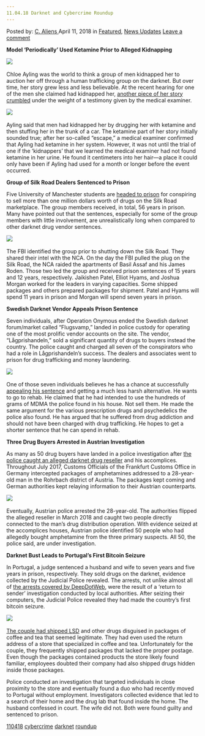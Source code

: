 ```yaml
---
11.04.18 Darknet and Cybercrime Roundup
---
```

<article class="post-listing post-25332 post type-post status-publish format-standard has-post-thumbnail hentry 
 tag-6402 tag-cybercrime tag-darknet tag-roundup">
<div class="post-inner">
<span>Posted by: <a href="https://www.deepdotweb.com/author/caliens/" title="">C. Aliens </a></span>
<span>April 11, 2018</span>
<span>in <a href="https://www.deepdotweb.com/category/deepdot-news/" rel="category tag">Featured</a>, <a href="https://www.deepdotweb.com/category/news-updates/" rel="category tag">News Updates</a></span>
<span><a href="https://www.deepdotweb.com/2018/04/11/11-04-18-darknet-and-cybercrime-roundup/#respond">Leave a comment</a></span>


<p><strong>Model ‘Periodically’ Used Ketamine Prior to Alleged Kidnapping</strong></p>
<p><img class="wp-image-25333" src="/imgs/2018/04/word-image-15.jpeg" srcset="/imgs/2018/04/word-image-15.jpeg 660w, /imgs/2018/04/word-image-15-300x150.jpeg 300w" sizes="(max-width: 660px) 100vw, 660px" /></p>
<p>Chloe Ayling was the world to think a group of men kidnapped her to auction her off through a human trafficking group on the darknet. But over time, her story grew less and less believable. At the recent hearing for one of the men she claimed had kidnapped her, <a href="https://www.deepdotweb.com/2018/04/04/model-periodically-used-ketamine-prior-to-alleged-kidnapping/">another piece of her story crumbled</a> under the weight of a testimony given by the medical examiner.</p>
<p><img class="wp-image-25334" src="/imgs/2018/04/word-image-16.jpeg" srcset="/imgs/2018/04/word-image-16.jpeg 660w, /imgs/2018/04/word-image-16-300x150.jpeg 300w" sizes="(max-width: 660px) 100vw, 660px" /></p>
<p>Ayling said that men had kidnapped her by drugging her with ketamine and then stuffing her in the trunk of a car. The ketamine part of her story initially sounded true; after her so-called “escape,” a medical examiner confirmed that Ayling had ketamine in her system. However, it was not until the trial of one if the &#8216;kidnappers’ that we learned the medical examiner had not found ketamine in her urine. He found it centimeters into her hair—a place it could only have been if Ayling had used for a month or longer before the event occurred.</p>
<p><strong>Group of Silk Road Dealers Sentenced to Prison</strong></p>
<p>Five University of Manchester students are <a href="https://www.deepdotweb.com/2018/04/04/group-of-silk-road-dealers-sentenced-to-prison/">headed to prison</a> for conspiring to sell more than one million dollars worth of drugs on the Silk Road marketplace. The group members received, in total, 56 years in prison. Many have pointed out that the sentences, especially for some of the group members with little involvement, are unrealistically long when compared to other darknet drug vendor sentences.</p>
<p><img class="wp-image-25335" src="/imgs/2018/04/word-image-17.jpeg" srcset="/imgs/2018/04/word-image-17.jpeg 660w, /imgs/2018/04/word-image-17-300x150.jpeg 300w" sizes="(max-width: 660px) 100vw, 660px" /></p>
<p>The FBI identified the group prior to shutting down the Silk Road. They shared their intel with the NCA. On the day the FBI pulled the plug on the Silk Road, the NCA raided the apartments of Basil Assaf and his James Roden. Those two led the group and received prison sentences of 15 years and 12 years, respectively. Jaikishen Patel, Elliot Hyams, and Joshua Morgan worked for the leaders in varying capacities. Some shipped packages and others prepared packages for shipment. Patel and Hyams will spend 11 years in prison and Morgan will spend seven years in prison.</p>
<p><strong>Swedish Darknet Vendor Appeals Prison Sentence</strong></p>
<p>Seven individuals, after Operation Onymous ended the Swedish darknet forum/market called “Flugsvamp,” landed in police custody for operating one of the most prolific vendor accounts on the site. The vendor, “Lågprishandeln,” sold a significant quantity of drugs to buyers instead the country. The police caught and charged all seven of the conspirators who had a role in Lågprishandeln’s success. The dealers and associates went to prison for drug trafficking and money laundering.</p>
<p><img class="wp-image-25336" src="/imgs/2018/04/word-image-18.jpeg" srcset="/imgs/2018/04/word-image-18.jpeg 660w, /imgs/2018/04/word-image-18-300x150.jpeg 300w" sizes="(max-width: 660px) 100vw, 660px" /></p>
<p>One of those seven individuals believes he has a chance at successfully <a href="https://www.deepdotweb.com/2018/04/06/swedish-darknet-vendor-appeals-prison-sentence/">appealing his sentence</a> and getting a much less harsh alternative. He wants to go to rehab. He claimed that he had intended to use the hundreds of grams of MDMA the police found in his house. Not sell them. He made the same argument for the various prescription drugs and psychedelics the police also found. He has argued that he suffered from drug addiction and should not have been charged with drug trafficking. He hopes to get a shorter sentence that he can spend in rehab.</p>
<p><strong>Three Drug Buyers Arrested in Austrian Investigation</strong></p>
<p>As many as 50 drug buyers have landed in a police investigation after <a href="https://www.deepdotweb.com/2018/04/06/three-drug-buyers-arrested-in-austrian-investigation/">the police caught an alleged darknet drug reseller</a> and his accomplices. Throughout July 2017, Customs Officials of the Frankfurt Customs Office in Germany intercepted packages of amphetamines addressed to a 28-year-old man in the Rohrbach district of Austria. The packages kept coming and German authorities kept relaying information to their Austrian counterparts.</p>
<p><img class="wp-image-25337" src="/imgs/2018/04/word-image-19.jpeg" srcset="/imgs/2018/04/word-image-19.jpeg 660w, /imgs/2018/04/word-image-19-300x150.jpeg 300w" sizes="(max-width: 660px) 100vw, 660px" /></p>
<p>Eventually, Austrian police arrested the 28-year-old. The authorities flipped the alleged reseller in March 2018 and caught two people directly connected to the man&#8217;s drug distribution operation. With evidence seized at the accomplices houses, Austrian police identified 50 people who had allegedly bought amphetamine from the three primary suspects. All 50, the police said, are under investigation.</p>
<p><strong>Darknet Bust Leads to Portugal’s First Bitcoin Seizure</strong></p>
<p>In Portugal, a judge sentenced a husband and wife to seven years and five years in prison, respectively. They sold drugs on the darknet, evidence collected by the Judicial Police revealed. The arrests, not unlike almost all of <a href="https://www.deepdotweb.com/tag/arrested/">the arrests covered by DeepDotWeb</a>, were the result of a &#8216;return to sender’ investigation conducted by local authorities. After seizing their computers, the Judicial Police revealed they had made the country&#8217;s first bitcoin seizure.</p>
<p><img class="wp-image-25338" src="/imgs/2018/04/word-image-20.jpeg" srcset="/imgs/2018/04/word-image-20.jpeg 660w, /imgs/2018/04/word-image-20-300x150.jpeg 300w" sizes="(max-width: 660px) 100vw, 660px" /></p>
<p><a href="https://www.deepdotweb.com/2018/04/06/darknet-bust-leads-to-portugals-first-bitcoin-seizure/">The couple had shipped LSD</a> and other drugs disguised in packages of coffee and tea that seemed legitimate. They had even used the return address of a store that specialized in coffee and tea. Unfortunately for the couple, they frequently shipped packages that lacked the proper postage. Even though the packages contained products the store likely found familiar, employees doubted their company had also shipped drugs hidden inside those packages.</p>
<p>Police conducted an investigation that targeted individuals in close proximity to the store and eventually found a duo who had recently moved to Portugal without employment. Investigators collected evidence that led to a search of their home and the drug lab that found inside the home. The husband confessed in court. The wife did not. Both were found guilty and sentenced to prison.</p>
</div>
<a href="https://www.deepdotweb.com/tag/110418/" rel="tag">110418</a> <a href="https://www.deepdotweb.com/tag/cybercrime/" rel="tag">cybercrime</a> <a href="https://www.deepdotweb.com/tag/darknet/" rel="tag">darknet</a> <a href="https://www.deepdotweb.com/tag/roundup/" rel="tag">roundup</a></span> <span style="display:none" class="updated">2018-04-11<a href="https://www.deepdotweb.com/author/caliens/" title="Posts by C. Aliens" rel="author">C. Aliens</a></strong></div>

